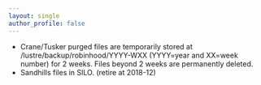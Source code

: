 ```yaml
---
layout: single
author_profile: false
---
```


- Crane/Tusker purged files are temporarily stored at /lustre/backup/robinhood/YYYY-WXX (YYYY=year and XX=week number) for 2 weeks. Files beyond 2 weeks are permanently deleted.
- Sandhills files in SILO. (retire at 2018-12)

